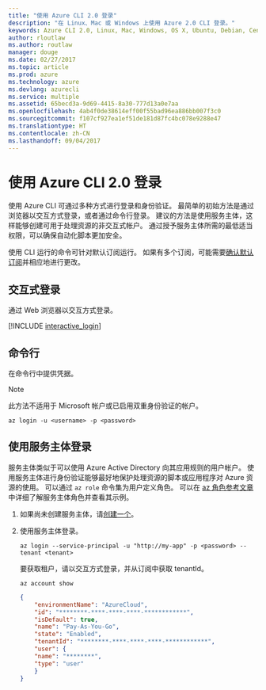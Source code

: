 ```yaml
---
title: "使用 Azure CLI 2.0 登录"
description: "在 Linux、Mac 或 Windows 上使用 Azure 2.0 CLI 登录。"
keywords: Azure CLI 2.0, Linux, Mac, Windows, OS X, Ubuntu, Debian, CentOS, RHEL, SUSE, CoreOS, Docker, Windows, Python, PIP
author: rloutlaw
ms.author: routlaw
manager: douge
ms.date: 02/27/2017
ms.topic: article
ms.prod: azure
ms.technology: azure
ms.devlang: azurecli
ms.service: multiple
ms.assetid: 65becd3a-9d69-4415-8a30-777d13a0e7aa
ms.openlocfilehash: 4ab4f0de38614eff00f55bad96ea886bb007f3c0
ms.sourcegitcommit: f107cf927ea1ef51de181d87fc4bc078e9288e47
ms.translationtype: HT
ms.contentlocale: zh-CN
ms.lasthandoff: 09/04/2017
---
```

# <a name="log-in-with-azure-cli-20"></a>使用 Azure CLI 2.0 登录

使用 Azure CLI 可通过多种方式进行登录和身份验证。 最简单的初始方法是通过浏览器以交互方式登录，或者通过命令行登录。 建议的方法是使用服务主体，这样能够创建可用于处理资源的非交互式帐户。 通过授予服务主体所需的最低适当权限，可以确保自动化脚本更加安全。

使用 CLI 运行的命令可针对默认订阅运行。  如果有多个订阅，可能需要[确认默认订阅](manage-azure-subscriptions-azure-cli.md)并相应地进行更改。

## <a name="interactive-log-in"></a>交互式登录

通过 Web 浏览器以交互方式登录。

[!INCLUDE [interactive_login](includes/interactive-login.md)]

## <a name="command-line"></a>命令行

在命令行中提供凭据。

> [!Note]
> 此方法不适用于 Microsoft 帐户或已启用双重身份验证的帐户。

```azurecli-interactive
az login -u <username> -p <password>
```

## <a name="logging-in-with-a-service-principal"></a>使用服务主体登录

服务主体类似于可以使用 Azure Active Directory 向其应用规则的用户帐户。
使用服务主体进行身份验证能够最好地保护处理资源的脚本或应用程序对 Azure 资源的使用。
可以通过 `az role` 命令集为用户定义角色。
可以在 [az 角色参考文章](https://docs.microsoft.com/cli/azure/role.md)中详细了解服务主体角色并查看其示例。

1. 如果尚未创建服务主体，请[创建一个](create-an-azure-service-principal-azure-cli.md)。

1. 使用服务主体登录。

   ```azurecli-interactive
   az login --service-principal -u "http://my-app" -p <password> --tenant <tenant>
   ```

   要获取租户，请以交互方式登录，并从订阅中获取 tenantId。

   ```azurecli
   az account show
   ```

   ```json
   {
       "environmentName": "AzureCloud",
       "id": "********-****-****-****-************",
       "isDefault": true,
       "name": "Pay-As-You-Go",
       "state": "Enabled",
       "tenantId": "********-****-****-****-************",
       "user": {
       "name": "********",
       "type": "user"
       }
   }
   ```